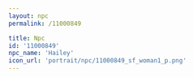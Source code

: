 ```yaml
---
layout: npc
permalink: /11000849

title: Npc
id: '11000849'
npc_name: 'Hailey'
icon_url: 'portrait/npc/11000849_sf_woman1_p.png'
---
```

